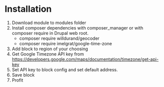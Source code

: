 # Installation

1. Download module to modules folder
2. Install composer dependencies with composer_manager or with composer require in Drupal web root.
   - composer require willdurand/geocoder
   - composer require imelgrat/google-time-zone
3. Add block to region of your choosing
4. Get Google Timezone API key from https://developers.google.com/maps/documentation/timezone/get-api-key
5. Set API key to block config and set default address.
6. Save block
7. Profit
